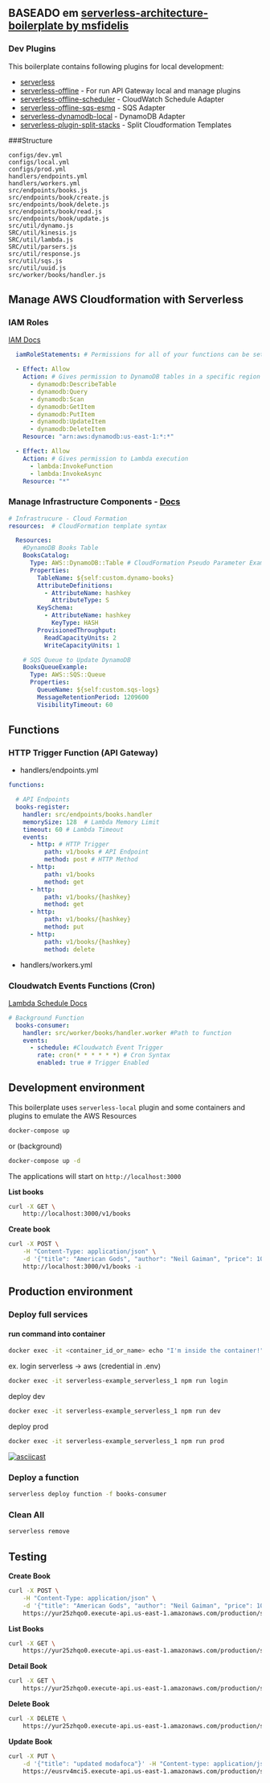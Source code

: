 ## BASEADO em [serverless-architecture-boilerplate by msfidelis](https://github.com/msfidelis/serverless-architecture-boilerplate)

### Dev Plugins

This boilerplate contains following plugins for local development:
* [serverless](https://www.serverless.com/)
* [serverless-offline](https://github.com/dherault/serverless-offline) - For run API Gateway local and manage plugins
* [serverless-offline-scheduler](https://github.com/ajmath/serverless-offline-scheduler) - CloudWatch Schedule Adapter
* [serverless-offline-sqs-esmq](https://github.com/msfidelis/serverless-offline-sqs-esmq) - SQS Adapter
* [serverless-dynamodb-local](https://github.com/99xt/serverless-dynamodb-local/releases) - DynamoDB Adapter
* [serverless-plugin-split-stacks](https://github.com/dougmoscrop/serverless-plugin-split-stacks) - Split Cloudformation Templates


###Structure
```
configs/dev.yml
configs/local.yml
configs/prod.yml
handlers/endpoints.yml
handlers/workers.yml
src/endpoints/books.js
src/endpoints/book/create.js
src/endpoints/book/delete.js
src/endpoints/book/read.js
src/endpoints/book/update.js
src/util/dynamo.js
SRC/util/kinesis.js
SRC/util/lambda.js
SRC/util/parsers.js
src/util/response.js
src/util/sqs.js
src/util/uuid.js
src/worker/books/handler.js
```

## Manage AWS Cloudformation with Serverless

### IAM Roles

[IAM Docs](https://serverless.com/framework/docs/providers/aws/guide/iam/)

```yml
  iamRoleStatements: # Permissions for all of your functions can be set here

  - Effect: Allow
    Action: # Gives permission to DynamoDB tables in a specific region
      - dynamodb:DescribeTable
      - dynamodb:Query
      - dynamodb:Scan
      - dynamodb:GetItem
      - dynamodb:PutItem
      - dynamodb:UpdateItem
      - dynamodb:DeleteItem
    Resource: "arn:aws:dynamodb:us-east-1:*:*"

  - Effect: Allow
    Action: # Gives permission to Lambda execution
      - lambda:InvokeFunction
      - lambda:InvokeAsync
    Resource: "*"
```

### Manage Infrastructure Components - [Docs](https://serverless.com/framework/docs/providers/aws/guide/resources/#aws-cloudformation-resource-reference)

```yml
# Infrastrucure - Cloud Formation
resources:  # CloudFormation template syntax

  Resources:
    #DynamoDB Books Table
    BooksCatalog:
      Type: AWS::DynamoDB::Table # CloudFormation Pseudo Parameter Example
      Properties:
        TableName: ${self:custom.dynamo-books}
        AttributeDefinitions:
          - AttributeName: hashkey
            AttributeType: S
        KeySchema:
          - AttributeName: hashkey
            KeyType: HASH
        ProvisionedThroughput:
          ReadCapacityUnits: 2
          WriteCapacityUnits: 1

    # SQS Queue to Update DynamoDB
    BooksQueueExample:
      Type: AWS::SQS::Queue
      Properties:
        QueueName: ${self:custom.sqs-logs}
        MessageRetentionPeriod: 1209600
        VisibilityTimeout: 60
```

## Functions

### HTTP Trigger Function (API Gateway)

- handlers/endpoints.yml

```yml
functions:

  # API Endpoints
  books-register:
    handler: src/endpoints/books.handler
    memorySize: 128  # Lambda Memory Limit
    timeout: 60 # Lambda Timeout
    events:
      - http: # HTTP Trigger
          path: v1/books # API Endpoint
          method: post # HTTP Method
      - http:
          path: v1/books
          method: get
      - http:
          path: v1/books/{hashkey}
          method: get
      - http:
          path: v1/books/{hashkey}
          method: put
      - http:
          path: v1/books/{hashkey}
          method: delete

```
- handlers/workers.yml

### Cloudwatch Events Functions (Cron)

[Lambda Schedule Docs](https://serverless.com/framework/docs/providers/aws/events/schedule/)

```yml
# Background Function
  books-consumer:
    handler: src/worker/books/handler.worker #Path to function
    events:
      - schedule: #Cloudwatch Event Trigger
        rate: cron(* * * * * *) # Cron Syntax
        enabled: true # Trigger Enabled

```

## Development environment

This boilerplate uses `serverless-local` plugin and some containers and plugins to emulate the AWS Resources

```bash
docker-compose up
```
or (background)
```bash
docker-compose up -d
```
The applications will start on `http://localhost:3000`

**List books**
```bash
curl -X GET \
    http://localhost:3000/v1/books
```
**Create book**
```bash
curl -X POST \
    -H "Content-Type: application/json" \
    -d '{"title": "American Gods", "author": "Neil Gaiman", "price": 10.00  }' \
    http://localhost:3000/v1/books -i
```

## Production environment

### Deploy full services

#### run command into container ####
```bash
docker exec -it <container_id_or_name> echo "I'm inside the container!"
```
ex. login serverless -> aws (credential in .env)
```bash
docker exec -it serverless-example_serverless_1 npm run login
```
deploy dev
```bash
docker exec -it serverless-example_serverless_1 npm run dev
```
deploy prod
```bash
docker exec -it serverless-example_serverless_1 npm run prod
```

[![asciicast](https://asciinema.org/a/4mzSihwWksZvjx7KO6mUy3EmO.png)](https://asciinema.org/a/4mzSihwWksZvjx7KO6mUy3EmO)


### Deploy a function

```bash
serverless deploy function -f books-consumer
```

### Clean All

```bash
serverless remove
```

## Testing

**Create Book**

```bash
curl -X POST \
    -H "Content-Type: application/json" \
    -d '{"title": "American Gods", "author": "Neil Gaiman", "price": 10.00  }' \
    https://yur25zhqo0.execute-api.us-east-1.amazonaws.com/production/services/books -i
```

**List Books**
```bash
curl -X GET \
    https://yur25zhqo0.execute-api.us-east-1.amazonaws.com/production/services/books
```


**Detail Book**

```bash
curl -X GET \
    https://yur25zhqo0.execute-api.us-east-1.amazonaws.com/production/services/books/456c9e8f-6c50-d656-dc69-dc828c42af65
```

**Delete Book**

```bash
curl -X DELETE \
    https://yur25zhqo0.execute-api.us-east-1.amazonaws.com/production/services/books/456c9e8f-6c50-d656-dc69-dc828c42af65 -i
```

**Update Book**

```bash
curl -X PUT \
    -d '{"title": "updated modafoca"}' -H "Content-type: application/json" \
    https://eusrv4mci5.execute-api.us-east-1.amazonaws.com/production/services/books/bbafdb0c-ee6e-fca0-f224-ed534f5b7766 -i
```

